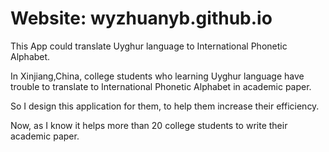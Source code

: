 # Website: wyzhuanyb.github.io

This App could translate Uyghur language to International Phonetic Alphabet.

In Xinjiang,China, college students who learning Uyghur language have trouble to translate to International Phonetic Alphabet in academic paper.

So I design this application for them, to help them increase their efficiency.

Now, as I know it helps more than 20 college students to write their academic paper.
